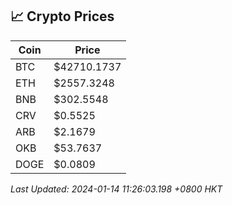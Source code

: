## 📈 Crypto Prices

| Coin | Price |
| ---- | ----- |
| BTC | $42710.1737 |
| ETH | $2557.3248 |
| BNB | $302.5548 |
| CRV | $0.5525 |
| ARB | $2.1679 |
| OKB | $53.7637 |
| DOGE | $0.0809 |

_Last Updated: 2024-01-14 11:26:03.198 +0800 HKT_